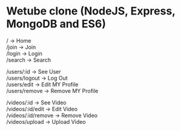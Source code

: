 # Wetube clone (NodeJS, Express, MongoDB and ES6)

/ -> Home  
/join -> Join  
/login -> Login  
/search -> Search

/users/:id -> See User  
/users/logout -> Log Out  
/users/edit -> Edit MY Profile  
/users/remove -> Remove MY Profile

/videos/:id -> See Video  
/videos/:id/edit -> Edit Video  
/videos/:id/remove -> Remove Video  
/videos/upload -> Upload Video
